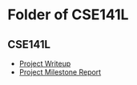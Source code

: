 # Folder of CSE141L

## CSE141L

- [Project Writeup](./cse141L_project.md)
- [Project Milestone Report](./cse141L_report)